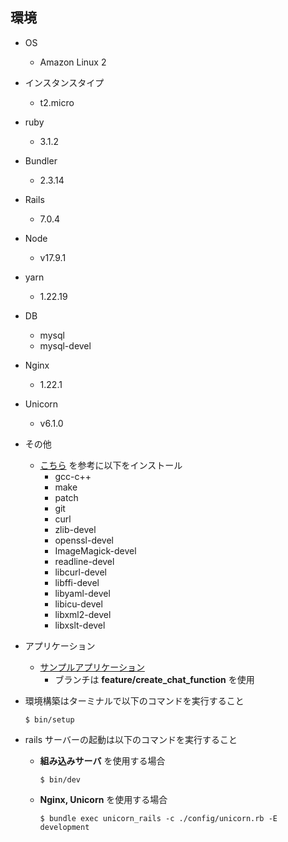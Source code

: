 ## 環境
- OS
  - Amazon Linux 2
- インスタンスタイプ
  - t2.micro
- ruby
  - 3.1.2
- Bundler
  - 2.3.14
- Rails
  - 7.0.4
- Node
  - v17.9.1
- yarn
  - 1.22.19
- DB
  - mysql
  - mysql-devel
- Nginx
  - 1.22.1
- Unicorn
  - v6.1.0
- その他
  - [こちら](https://pikawaka.com/rails/ec2_deploy) を参考に以下をインストール
    - gcc-c++
    - make
    - patch
    - git
    - curl
    - zlib-devel
    - openssl-devel
    - ImageMagick-devel
    - readline-devel
    - libcurl-devel
    - libffi-devel
    - libyaml-devel
    - libicu-devel
    - libxml2-devel
    - libxslt-devel
- アプリケーション
  - [サンプルアプリケーション](https://github.com/yuta-ushijima/raisetech-live8-sample-app)
    - ブランチは **feature/create_chat_function** を使用

- 環境構築はターミナルで以下のコマンドを実行すること
  ```bash:title
  $ bin/setup
  ```
- rails サーバーの起動は以下のコマンドを実行すること
  - **組み込みサーバ** を使用する場合
    ```bash:title
    $ bin/dev
    ```

  - **Nginx, Unicorn** を使用する場合
    ```bash:title
    $ bundle exec unicorn_rails -c ./config/unicorn.rb -E development
    ```
